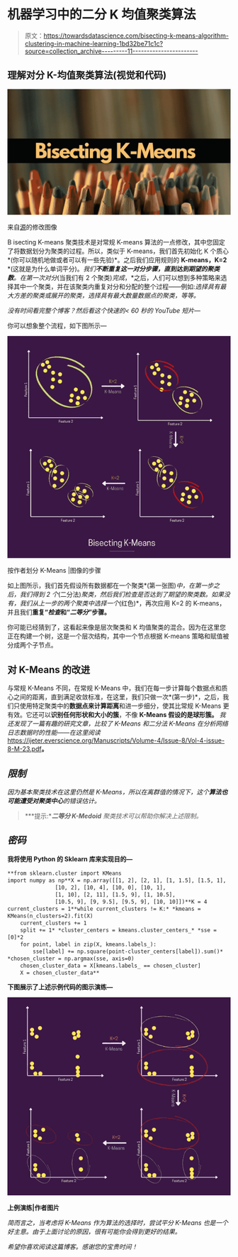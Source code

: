# 机器学习中的二分 K 均值聚类算法

> 原文：<https://towardsdatascience.com/bisecting-k-means-algorithm-clustering-in-machine-learning-1bd32be71c1c?source=collection_archive---------11----------------------->

## 理解对分 K-均值聚类算法(视觉和代码)

![](img/9eadf55d6ee4aa12a1f763455d20df68.png)

来自[源](https://unsplash.com/photos/dnGgAIRNnsE)的修改图像

B isecting K-means 聚类技术是对常规 K-means 算法的一点修改，其中您固定了将数据划分为聚类的过程。所以，类似于 K-means，我们首先初始化 K 个质心*(你可以随机地做或者可以有一些先验)*。之后我们应用规则的 **K-means，K=2** *(这就是为什么单词平分)。*我们**不断重复这一对分步骤，直到达到期望的聚类数**。在第一次对分*(当我们有 2 个聚类)*完成*，*之后，人们可以想到多种策略来选择其中一个聚类，并在该聚类内重复对分和分配的整个过程——例如:*选择具有最大方差的聚类或展开的聚类，选择具有最大数量数据点的聚类，等等。*

*没有时间看完整个博客？然后看这个快速的< 60 秒的 YouTube 短片—*

你可以想象整个流程，如下图所示—

![](img/f7fa0b9f070a0ff8900c00df85fcae38.png)

按作者划分 K-Means |图像的步骤

如上图所示，我们首先假设所有数据都在一个聚类*(第一张图)*中，在第一步之后，我们得到 2 个*(二分法)*聚类，然后我们检查是否达到了期望的聚类数。如果没有，我们从上一步的两个聚类中选择一个*(红色)*，再次应用 K=2 的 K-means，并且我们**重复“*检查*和“*二等分*”步骤。**

你可能已经猜到了，这看起来像是层次聚类和 K 均值聚类的混合。因为在这里您正在构建一个树，这是一个层次结构，其中一个节点根据 K-means 策略和赋值被分成两个子节点。

## 对 K-Means 的改进

与常规 K-Means 不同，在常规 K-Means 中，我们在每一步计算每个数据点和质心之间的距离，直到满足收敛标准，在这里，我们只做一次*(第一步)*，之后，我们只使用特定聚类中的**数据点来计算距离**和进一步细分，使其比常规 K-Means 更有效。它还可以**识别任何形状和大小的簇**，不像 **K-Means 假设的是球形簇。** *我还发现了一篇有趣的研究文章，比较了 K-Means 和二分法 K-Means 在分析网络日志数据时的性能——在这里阅读*<https://ijeter.everscience.org/Manuscripts/Volume-4/Issue-8/Vol-4-issue-8-M-23.pdf>**。**

## *限制*

*因为基本聚类技术在这里仍然是 K-Means，所以在离群值的情况下，这个**算法也可能遭受对聚类中心**的错误估计。*

> ***提示:****二等分 K-Medoid** 聚类技术可以帮助你解决上述限制。*

## *密码*

**我将使用 Python 的 Sklearn 库来实现目的—**

```
**from sklearn.cluster import KMeans
import numpy as np**X = np.array([[1, 2], [2, 1], [1, 1.5], [1.5, 1],
               [10, 2], [10, 4], [10, 0], [10, 1],
               [1, 10], [2, 11], [1.5, 9], [1, 10.5],
               [10.5, 9], [9, 9.5], [9.5, 9], [10, 10]])**K = 4
current_clusters = 1**while current_clusters != K:* *kmeans = KMeans(n_clusters=2).fit(X)
    current_clusters += 1
    split += 1* *cluster_centers = kmeans.cluster_centers_* *sse = [0]*2
    for point, label in zip(X, kmeans.labels_):
        sse[label] += np.square(point-cluster_centers[label]).sum()* *chosen_cluster = np.argmax(sse, axis=0)
    chosen_cluster_data = X[kmeans.labels_ == chosen_cluster]
    X = chosen_cluster_data**
```

**下图展示了上述示例代码的图示演练—**

*![](img/bb3cf34767dc26f4dc7ea6c45648a059.png)*

**上例演练|作者图片**

*简而言之，当考虑将 K-Means 作为算法的选择时，尝试平分 K-Means 也是一个好主意。由于上面讨论的原因，很有可能你会得到更好的结果。*

*希望你喜欢阅读这篇博客。感谢您的宝贵时间！*